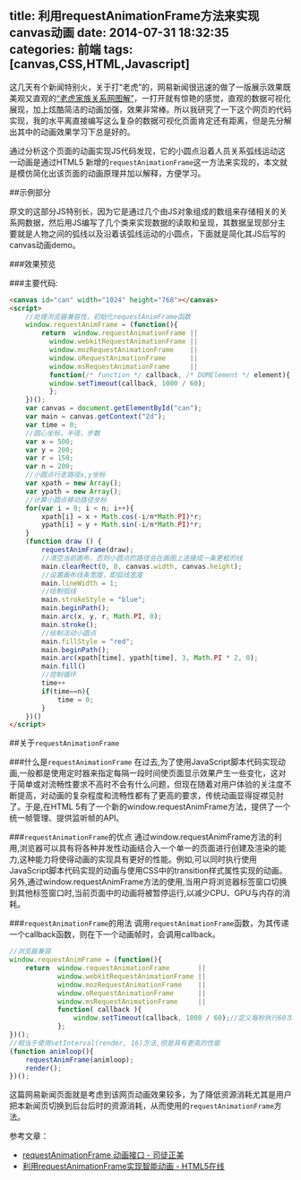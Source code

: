title: 利用requestAnimationFrame方法来实现canvas动画
date: 2014-07-31 18:32:35
categories: 前端
tags: [canvas,CSS,HTML,Javascript]
---

这几天有个新闻特别火，关于打“老虎”的，网易新闻很迅速的做了一版展示效果既美观又直观的[“老虎家族关系网图解”](http://news.163.com/special/data_zyk/)，一打开就有惊艳的感觉，直观的数据可视化展现，加上炫酷简洁的动画加强，效果非常棒。所以我研究了一下这个网页的代码实现，我的水平离直接编写这么复杂的数据可视化页面肯定还有距离，但是先分解出其中的动画效果学习下总是好的。

<!--more-->

通过分析这个页面的动画实现JS代码发现，它的小圆点沿着人员关系弧线运动这一动画是通过HTML5 新增的`requestAnimationFrame`这一方法来实现的，本文就是模仿简化出该页面的动画原理并加以解释，方便学习。

##示例部分

原文的这部分JS特别长，因为它是通过几个由JS对象组成的数组来存储相关的关系网数据，然后用JS编写了几个类来实现数据的读取和呈现，其数据呈现部分主要就是人物之间的弧线以及沿着该弧线运动的小圆点，下面就是简化其JS后写的canvas动画demo。

###效果预览

<canvas id="can" width="1024" height="300"></canvas>


<script>


	//处理浏览器兼容性，初始化requestAnimFrame函数
	window.requestAnimFrame = (function(){
        return  window.requestAnimationFrame ||
          window.webkitRequestAnimationFrame ||
          window.mozRequestAnimationFrame    ||
          window.oRequestAnimationFrame      ||
          window.msRequestAnimationFrame     ||
          function(/* function */ callback, /* DOMElement */ element){
          window.setTimeout(callback, 1000 / 60);
          };
    })();


    var canvas = document.getElementById("can");
	var main = canvas.getContext("2d");
	var time = 0;

	//圆心坐标，半径，步数
	var x = 500;
	var y = 200;
	var r = 150;
	var n = 200;

	//小圆点行走路径x,y坐标
	var xpath = new Array();
	var ypath = new Array();


	//计算小圆点行走路径坐标
	for(var i = 0; i < n; i++){
		xpath[i] = x + Math.cos(-i/n*Math.PI)*r;
		ypath[i] = y + Math.sin(-i/n*Math.PI)*r;
	}

	(function draw () {
		requestAnimFrame(draw);
		//清空当前画布，否则小圆点的路径会在画图上连接成一条更粗的线
		main.clearRect(0, 0, canvas.width, canvas.height);

		//设置画布线条宽度，即弧线宽度
		main.lineWidth = 1;


		//绘制弧线
		main.strokeStyle = "blue";
		main.beginPath();
		main.arc(x, y, r, Math.PI, 0);
		main.stroke();

		//绘制活动小圆点
		main.fillStyle = "red";
		main.beginPath();
		main.arc(xpath[time], ypath[time], 3, Math.PI * 2, 0);
		main.fill()

		//控制循环
		time++
		if(time==n){
			time = 0;
		}

	})()
</script>

###主要代码:

```html
<canvas id="can" width="1024" height="768"></canvas>
<script>
	//处理浏览器兼容性，初始化requestAnimFrame函数
	window.requestAnimFrame = (function(){
        return  window.requestAnimationFrame ||
          window.webkitRequestAnimationFrame ||
          window.mozRequestAnimationFrame    ||
          window.oRequestAnimationFrame      ||
          window.msRequestAnimationFrame     ||
          function(/* function */ callback, /* DOMElement */ element){
          window.setTimeout(callback, 1000 / 60);
          };
    })();
    var canvas = document.getElementById("can");
	var main = canvas.getContext("2d");
	var time = 0;
	//圆心坐标，半径，步数
	var x = 500;
	var y = 200;
	var r = 150;
	var n = 200;
	//小圆点行走路径x,y坐标
	var xpath = new Array();
	var ypath = new Array();
	//计算小圆点移动路径坐标
	for(var i = 0; i < n; i++){
		xpath[i] = x + Math.cos(-i/n*Math.PI)*r;
		ypath[i] = y + Math.sin(-i/n*Math.PI)*r;
	}
	(function draw () {
		requestAnimFrame(draw);
		//清空当前画布，否则小圆点的路径会在画图上连接成一条更粗的线
		main.clearRect(0, 0, canvas.width, canvas.height);
		//设置画布线条宽度，即弧线宽度
		main.lineWidth = 1;
		//绘制弧线
		main.strokeStyle = "blue";
		main.beginPath();
		main.arc(x, y, r, Math.PI, 0);
		main.stroke();
		//绘制活动小圆点
		main.fillStyle = "red";
		main.beginPath();
		main.arc(xpath[time], ypath[time], 3, Math.PI * 2, 0);
		main.fill()
		//控制循环
		time++
		if(time==n){
			time = 0;
		}
	})()
</script>
```

##关于`requestAnimationFrame`

###什么是`requestAnimationFrame`
在过去,为了使用JavaScript脚本代码实现动画,一般都是使用定时器来指定每隔一段时间使页面显示效果产生一些变化，这对于简单或对流畅性要求不高时不会有什么问题，但现在随着对用户体验的关注度不断提高，对动画的复杂程度和流畅性都有了更高的要求，传统动画显得捉襟见肘了。于是,在HTML 5有了一个新的window.requestAnimFrame方法，提供了一个统一帧管理、提供监听帧的API。

###`requestAnimationFrame`的优点
通过window.requestAnimFrame方法的利用,浏览器可以具有将各种并发性动画结合入一个单一的页面进行创建及渲染的能力,这种能力将使得动画的实现具有更好的性能。例如,可以同时执行使用JavaScript脚本代码实现的动画与使用CSS中的transition样式属性实现的动画。另外,通过window.requestAnimFrame方法的使用,当用户将浏览器标签窗口切换到其他标签窗口时,当前页面中的动画将被暂停运行,以减少CPU、GPU与内存的消耗。

###`requestAnimationFrame`的用法
调用`requestAnimationFrame`函数，为其传递一个callback函数，则在下一个动画帧时，会调用callback。

```javascript
//浏览器兼容
window.requestAnimFrame = (function(){
    return  window.requestAnimationFrame       || 
            window.webkitRequestAnimationFrame || 
            window.mozRequestAnimationFrame    || 
            window.oRequestAnimationFrame      || 
            window.msRequestAnimationFrame     || 
            function( callback ){
                window.setTimeout(callback, 1000 / 60);//定义每秒执行60次动画
            };
})();
//相当于使用setInterval(render, 16)方法,但是具有更高的性能
(function animloop(){
    requestAnimFrame(animloop);
    render();
})();
```

这篇网易新闻页面就是考虑到该网页动画效果较多，为了降低资源消耗尤其是用户把本新闻页切换到后台后时的资源消耗，从而使用的`requestAnimationFrame`方法。

参考文章：
- [requestAnimationFrame 动画接口 - 司徒正美](http://www.cnblogs.com/rubylouvre/archive/2011/08/22/2148797.html)
- [利用requestAnimationFrame实现智能动画 - HTML5在线](http://html5online.com.cn/articles/2012081102.html)